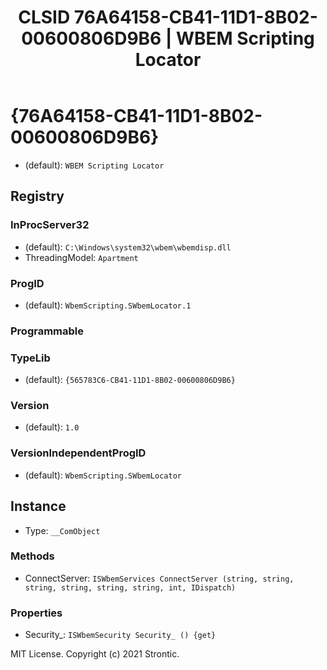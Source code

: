 ﻿---
title: "CLSID 76A64158-CB41-11D1-8B02-00600806D9B6 | WBEM Scripting Locator"
excerpt: What is COM-Object CLSID 76A64158-CB41-11D1-8B02-00600806D9B6?
---

# {76A64158-CB41-11D1-8B02-00600806D9B6}

* (default): `WBEM Scripting Locator`

## Registry


### InProcServer32

* (default): `C:\Windows\system32\wbem\wbemdisp.dll`
* ThreadingModel: `Apartment`

### ProgID

* (default): `WbemScripting.SWbemLocator.1`

### Programmable


### TypeLib

* (default): `{565783C6-CB41-11D1-8B02-00600806D9B6}`

### Version

* (default): `1.0`

### VersionIndependentProgID

* (default): `WbemScripting.SWbemLocator`

## Instance

* Type: `__ComObject`

### Methods

* ConnectServer: `ISWbemServices ConnectServer (string, string, string, string, string, string, int, IDispatch)`

### Properties

* Security_: `ISWbemSecurity Security_ () {get} `

MIT License. Copyright (c) 2021 Strontic.



